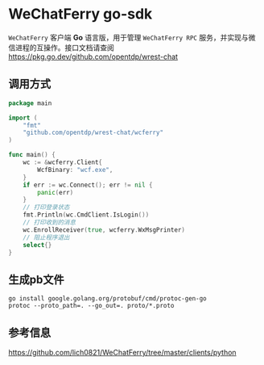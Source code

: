 # WeChatFerry go-sdk

`WeChatFerry` 客户端 **Go** 语言版，用于管理 `WeChatFerry RPC` 服务，并实现与微信进程的互操作。接口文档请查阅 <https://pkg.go.dev/github.com/opentdp/wrest-chat>

## 调用方式

```go
package main

import (
    "fmt"
    "github.com/opentdp/wrest-chat/wcferry"
)

func main() {
    wc := &wcferry.Client{
        WcfBinary: "wcf.exe",
    }
    if err := wc.Connect(); err != nil {
        panic(err)
    }
    // 打印登录状态
    fmt.Println(wc.CmdClient.IsLogin())
    // 打印收到的消息
    wc.EnrollReceiver(true, wcferry.WxMsgPrinter)
    // 阻止程序退出
    select{}
}
```

## 生成pb文件

```shell
go install google.golang.org/protobuf/cmd/protoc-gen-go
protoc --proto_path=. --go_out=. proto/*.proto
```

## 参考信息

<https://github.com/lich0821/WeChatFerry/tree/master/clients/python>
